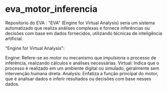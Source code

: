 # eva_motor_inferencia
Repositorio do EVA : "EVA" (Engine for Virtual Analysis) seria um sistema automatizado que realiza análises complexas e fornece inferências ou decisões com base em dados fornecidos, utilizando técnicas de inteligência artificial. 

"Engine for Virtual Analysis":

Engine: Refere-se ao motor ou mecanismo que impulsiona o processo de inferência, realizando cálculos e análises necessárias.
Virtual: Indica que o processo é realizado em um ambiente digital ou simulado, geralmente sem intervenção humana direta.
Analysis: Enfatiza a função principal do motor, que é analisar dados e inferir resultados ou decisões com base nesses dados.
